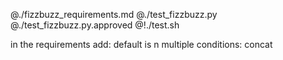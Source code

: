 @./fizzbuzz_requirements.md
@./test_fizzbuzz.py
@./test_fizzbuzz.py.approved
@!./test.sh

in the requirements add:
default is n
multiple conditions: concat
